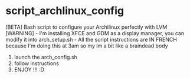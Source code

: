 # script_archlinux_config
[BETA] Bash script to configure your Archilinux perfectly with LVM
[WARNING] - I'm installing XFCE and GDM as a display manager, you can modify it into arch_setup.sh
          - All the script instructions are IN FRENCH because I'm doing this at 3am so my im a bit like a braindead body
1. launch the arch_config.sh
2. follow instructions
3. ENJOY !!! :D